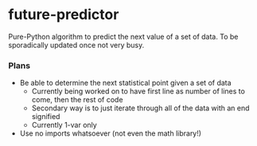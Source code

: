 # future-predictor
Pure-Python algorithm to predict the next value of a set of data. To be sporadically updated once not very busy.
### Plans
- Be able to determine the next statistical point given a set of data
  - Currently being worked on to have first line as number of lines to come, then the rest of code
  - Secondary way is to just iterate through all of the data with an end signified
  - Currently 1-var only
- Use no imports whatsoever (not even the math library!)
